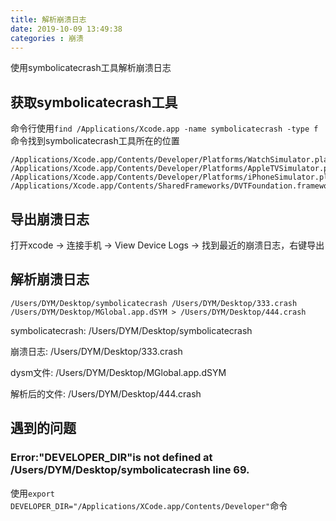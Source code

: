 ```yaml
---
title: 解析崩溃日志
date: 2019-10-09 13:49:38
categories : 崩溃
---
```



使用symbolicatecrash工具解析崩溃日志
##  获取symbolicatecrash工具
命令行使用`find /Applications/Xcode.app -name symbolicatecrash -type f`命令找到symbolicatecrash工具所在的位置

<!--more-->

```
/Applications/Xcode.app/Contents/Developer/Platforms/WatchSimulator.platform/Developer/Library/PrivateFrameworks/DVTFoundation.framework/symbolicatecrash
/Applications/Xcode.app/Contents/Developer/Platforms/AppleTVSimulator.platform/Developer/Library/PrivateFrameworks/DVTFoundation.framework/symbolicatecrash
/Applications/Xcode.app/Contents/Developer/Platforms/iPhoneSimulator.platform/Developer/Library/PrivateFrameworks/DVTFoundation.framework/symbolicatecrash
/Applications/Xcode.app/Contents/SharedFrameworks/DVTFoundation.framework/Versions/A/Resources/symbolicatecrash
```

## 导出崩溃日志
打开xcode ->  连接手机 -> View Device Logs ->  找到最近的崩溃日志，右键导出

## 解析崩溃日志

```
/Users/DYM/Desktop/symbolicatecrash /Users/DYM/Desktop/333.crash /Users/DYM/Desktop/MGlobal.app.dSYM > /Users/DYM/Desktop/444.crash
```
symbolicatecrash: /Users/DYM/Desktop/symbolicatecrash

崩溃日志: /Users/DYM/Desktop/333.crash

dysm文件: /Users/DYM/Desktop/MGlobal.app.dSYM 

解析后的文件: /Users/DYM/Desktop/444.crash

## 遇到的问题

### Error:"DEVELOPER_DIR"is not defined at /Users/DYM/Desktop/symbolicatecrash line 69.

使用`export DEVELOPER_DIR="/Applications/XCode.app/Contents/Developer"`命令


